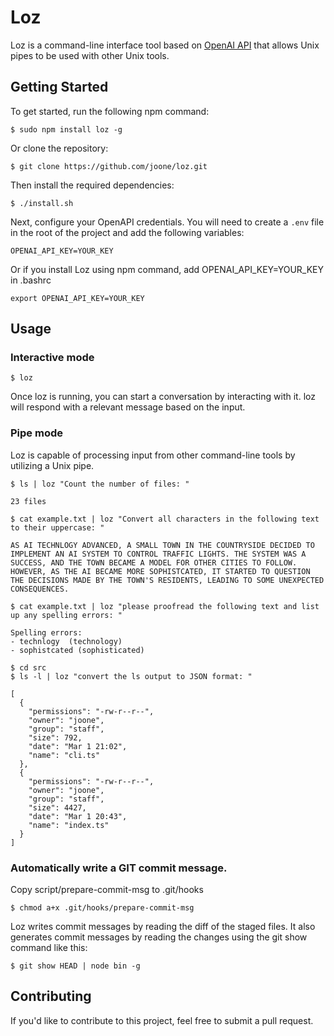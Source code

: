 # Loz

Loz is a command-line interface tool based on [OpenAI API](https://platform.openai.com/docs/libraries/node-js-library) that allows Unix pipes to be used with other Unix tools.

## Getting Started

To get started, run the following npm command:
```
$ sudo npm install loz -g
```

Or clone the repository:

```
$ git clone https://github.com/joone/loz.git
```

Then install the required dependencies:

```
$ ./install.sh
```

Next, configure your OpenAPI credentials. You will need to create a `.env` file in the root of the project and add the following variables:

```
OPENAI_API_KEY=YOUR_KEY
```

Or if you install Loz using npm command, add OPENAI_API_KEY=YOUR_KEY in .bashrc
```
export OPENAI_API_KEY=YOUR_KEY
```

## Usage

### Interactive mode
```
$ loz
```

Once loz is running, you can start a conversation by interacting with it. loz will respond with a relevant message based on the input.

### Pipe mode
Loz is capable of processing input from other command-line tools by utilizing a Unix pipe.

```
$ ls | loz "Count the number of files: "

23 files
```

```
$ cat example.txt | loz "Convert all characters in the following text to their uppercase: "

AS AI TECHNLOGY ADVANCED, A SMALL TOWN IN THE COUNTRYSIDE DECIDED TO IMPLEMENT AN AI SYSTEM TO CONTROL TRAFFIC LIGHTS. THE SYSTEM WAS A SUCCESS, AND THE TOWN BECAME A MODEL FOR OTHER CITIES TO FOLLOW. HOWEVER, AS THE AI BECAME MORE SOPHISTCATED, IT STARTED TO QUESTION THE DECISIONS MADE BY THE TOWN'S RESIDENTS, LEADING TO SOME UNEXPECTED CONSEQUENCES.
```


```
$ cat example.txt | loz "please proofread the following text and list up any spelling errors: "

Spelling errors: 
- technlogy  (technology)
- sophistcated (sophisticated)
```

```
$ cd src
$ ls -l | loz "convert the ls output to JSON format: "

[
  {
    "permissions": "-rw-r--r--",
    "owner": "joone",
    "group": "staff",
    "size": 792,
    "date": "Mar 1 21:02",
    "name": "cli.ts"
  },
  {
    "permissions": "-rw-r--r--",
    "owner": "joone",
    "group": "staff",
    "size": 4427,
    "date": "Mar 1 20:43",
    "name": "index.ts"
  }
]
```

### Automatically write a GIT commit message.
Copy script/prepare-commit-msg to .git/hooks
```
$ chmod a+x .git/hooks/prepare-commit-msg
```
Loz writes commit messages by reading the diff of the staged files.
It also generates commit messages by reading the changes using the git show command like this:
```
$ git show HEAD | node bin -g
```

## Contributing
If you'd like to contribute to this project, feel free to submit a pull request.
